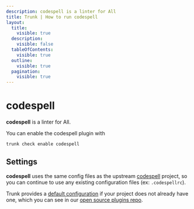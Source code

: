 ```yaml
---
description: codespell is a linter for All
title: Trunk | How to run codespell
layout:
  title:
    visible: true
  description:
    visible: false
  tableOfContents:
    visible: true
  outline:
    visible: true
  pagination:
    visible: true
---
```


# codespell

**codespell** is a linter for All.

You can enable the codespell plugin with

```shell
trunk check enable codespell
```

## Settings


**codespell** uses the same config files as the
upstream [codespell](https://github.com/codespell-project/codespell#readme) project, so you can continue to use any
existing configuration files (ex: `.codespellrc`).
    

Trunk provides a [default configuration](https://github.com/trunk-io/plugins/tree/main/linters/codespell) if your project does not already have one,
which you can see in our [open source plugins repo](https://github.com/trunk-io/plugins/tree/main).
